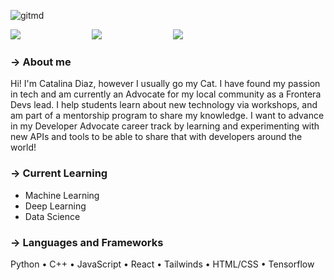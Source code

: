 ![gitmd](https://user-images.githubusercontent.com/35554706/137431806-1761115f-3a79-4ab7-8cbb-3642c13e5928.png)



[<img src="https://user-images.githubusercontent.com/35554706/137433614-1a351361-d02b-4841-be02-49751c6ee5ea.png">](https://twitter.com/catalina_dev)
&nbsp;&nbsp;&nbsp;&nbsp;&nbsp;&nbsp;&nbsp;&nbsp;&nbsp;&nbsp;&nbsp;&nbsp;&nbsp;&nbsp;&nbsp;&nbsp;&nbsp;&nbsp;&nbsp;&nbsp;&nbsp;&nbsp;&nbsp;&nbsp;&nbsp;&nbsp;&nbsp;
[<img src="https://user-images.githubusercontent.com/35554706/137433615-d4d21dec-0641-4c50-a5ad-4d7668e0a742.png">](https://www.linkedin.com/in/catalina-d/)
&nbsp;&nbsp;&nbsp;&nbsp;&nbsp;&nbsp;&nbsp;&nbsp;&nbsp;&nbsp;&nbsp;&nbsp;&nbsp;&nbsp;&nbsp;&nbsp;&nbsp;&nbsp;&nbsp;&nbsp;&nbsp;&nbsp;&nbsp;&nbsp;&nbsp;&nbsp;&nbsp;
[<img src="https://user-images.githubusercontent.com/35554706/137433610-55a4bd4b-4d7b-49e0-81c5-a90e1e58091b.png">](https://github.com/catydiaz4863/Resume-/blob/main/catalinadiazresume.pdf)

### &#8594; About me
Hi! I'm Catalina Diaz, however I usually go my Cat. I have found my passion in tech and am currently an Advocate for my local community as a Frontera Devs lead. I help students learn about new technology via workshops, and am part of a mentorship program to share my knowledge. I want to advance in my Developer Advocate career track by learning and experimenting with new APIs and tools to be able to share that with developers around the world! 

### &#8594; Current Learning
- Machine Learning
- Deep Learning
- Data Science 

### &#8594; Languages and Frameworks
Python • C++ • JavaScript • React • Tailwinds • HTML/CSS • Tensorflow 
